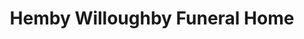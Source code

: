 ---
title: "Hemby Willoughby Funeral Home"
url: /fountain/hemby-willoughby-funeral-home/
shop: Bestattungen
---